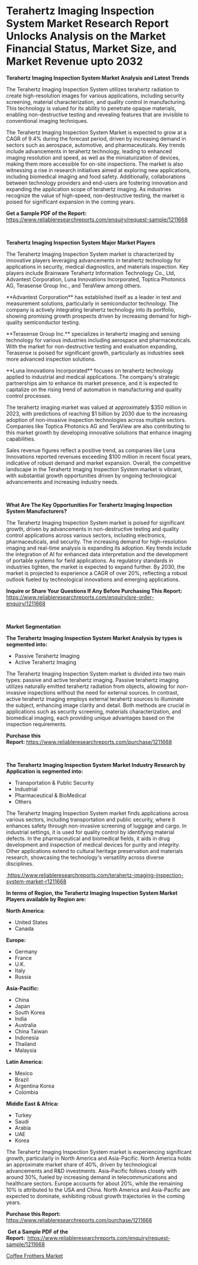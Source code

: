 <p><h1>Terahertz Imaging Inspection System Market Research Report Unlocks Analysis on the Market Financial Status, Market Size, and Market Revenue upto 2032</h1></p><p><strong>Terahertz Imaging Inspection System Market Analysis and Latest Trends</strong></p>
<p><p>The Terahertz Imaging Inspection System utilizes terahertz radiation to create high-resolution images for various applications, including security screening, material characterization, and quality control in manufacturing. This technology is valued for its ability to penetrate opaque materials, enabling non-destructive testing and revealing features that are invisible to conventional imaging techniques. </p><p>The Terahertz Imaging Inspection System Market is expected to grow at a CAGR of 9.4% during the forecast period, driven by increasing demand in sectors such as aerospace, automotive, and pharmaceuticals. Key trends include advancements in terahertz technology, leading to enhanced imaging resolution and speed, as well as the miniaturization of devices, making them more accessible for on-site inspections. The market is also witnessing a rise in research initiatives aimed at exploring new applications, including biomedical imaging and food safety. Additionally, collaborations between technology providers and end-users are fostering innovation and expanding the application scope of terahertz imaging. As industries recognize the value of high-speed, non-destructive testing, the market is poised for significant expansion in the coming years.</p></p>
<p><strong>Get a Sample PDF of the Report:&nbsp;</strong> <a href="https://www.reliableresearchreports.com/enquiry/request-sample/1211668?utm_campaign=2295&utm_medium=2&utm_source=Github&utm_content=ia&utm_term=24032025&utm_id=terahertz-imaging-inspection-system">https://www.reliableresearchreports.com/enquiry/request-sample/1211668</a></p>
<p>&nbsp;</p>
<p><strong>Terahertz Imaging Inspection System Major Market Players</strong></p>
<p><p>The Terahertz Imaging Inspection System market is characterized by innovative players leveraging advancements in terahertz technology for applications in security, medical diagnostics, and materials inspection. Key players include Brainware Terahertz Information Technology Co., Ltd, Advantest Corporation, Luna Innovations Incorporated, Toptica Photonics AG, Terasense Group Inc., and TeraView among others.</p><p>**Advantest Corporation** has established itself as a leader in test and measurement solutions, particularly in semiconductor technology. The company is actively integrating terahertz technology into its portfolio, showing promising growth prospects driven by increasing demand for high-quality semiconductor testing.</p><p>**Terasense Group Inc.** specializes in terahertz imaging and sensing technology for various industries including aerospace and pharmaceuticals. With the market for non-destructive testing and evaluation expanding, Terasense is poised for significant growth, particularly as industries seek more advanced inspection solutions.</p><p>**Luna Innovations Incorporated** focuses on terahertz technology applied to industrial and medical applications. The company's strategic partnerships aim to enhance its market presence, and it is expected to capitalize on the rising trend of automation in manufacturing and quality control processes.</p><p>The terahertz imaging market was valued at approximately $350 million in 2023, with predictions of reaching $1 billion by 2030 due to the increasing adoption of non-invasive inspection technologies across multiple sectors. Companies like Toptica Photonics AG and TeraView are also contributing to this market growth by developing innovative solutions that enhance imaging capabilities.</p><p>Sales revenue figures reflect a positive trend, as companies like Luna Innovations reported revenues exceeding $100 million in recent fiscal years, indicative of robust demand and market expansion. Overall, the competitive landscape in the Terahertz Imaging Inspection System market is vibrant, with substantial growth opportunities driven by ongoing technological advancements and increasing industry needs.</p></p>
<p>&nbsp;</p>
<p><strong>What Are The Key Opportunities For Terahertz Imaging Inspection System Manufacturers?</strong></p>
<p><p>The Terahertz Imaging Inspection System market is poised for significant growth, driven by advancements in non-destructive testing and quality control applications across various sectors, including electronics, pharmaceuticals, and security. The increasing demand for high-resolution imaging and real-time analysis is expanding its adoption. Key trends include the integration of AI for enhanced data interpretation and the development of portable systems for field applications. As regulatory standards in industries tighten, the market is expected to expand further. By 2030, the market is projected to experience a CAGR of over 20%, reflecting a robust outlook fueled by technological innovations and emerging applications.</p></p>
<p><strong>Inquire or Share Your Questions If Any Before Purchasing This Report:</strong> <a href="https://www.reliableresearchreports.com/enquiry/pre-order-enquiry/1211668?utm_campaign=2295&utm_medium=2&utm_source=Github&utm_content=ia&utm_term=24032025&utm_id=terahertz-imaging-inspection-system">https://www.reliableresearchreports.com/enquiry/pre-order-enquiry/1211668</a></p>
<p>&nbsp;</p>
<p><strong>Market Segmentation</strong></p>
<p><strong>The Terahertz Imaging Inspection System Market Analysis by types is segmented into:</strong></p>
<p><ul><li>Passive Terahertz Imaging</li><li>Active Terahertz Imaging</li></ul></p>
<p><p>The Terahertz Imaging Inspection System market is divided into two main types: passive and active terahertz imaging. Passive terahertz imaging utilizes naturally emitted terahertz radiation from objects, allowing for non-invasive inspections without the need for external sources. In contrast, active terahertz imaging employs external terahertz sources to illuminate the subject, enhancing image clarity and detail. Both methods are crucial in applications such as security screening, materials characterization, and biomedical imaging, each providing unique advantages based on the inspection requirements.</p></p>
<p><strong>Purchase this Report:&nbsp;</strong><a href="https://www.reliableresearchreports.com/purchase/1211668?utm_campaign=2295&utm_medium=2&utm_source=Github&utm_content=ia&utm_term=24032025&utm_id=terahertz-imaging-inspection-system">https://www.reliableresearchreports.com/purchase/1211668</a></p>
<p>&nbsp;</p>
<p><strong>The Terahertz Imaging Inspection System Market Industry Research by Application is segmented into:</strong></p>
<p><ul><li>Transportation & Public Security</li><li>Industrial</li><li>Pharmaceutical & BioMedical</li><li>Others</li></ul></p>
<p><p>The Terahertz Imaging Inspection System market finds applications across various sectors, including transportation and public security, where it enhances safety through non-invasive screening of luggage and cargo. In industrial settings, it is used for quality control by identifying material defects. In the pharmaceutical and biomedical fields, it aids in drug development and inspection of medical devices for purity and integrity. Other applications extend to cultural heritage preservation and materials research, showcasing the technology's versatility across diverse disciplines.</p></p>
<p><a href="https://www.reliableresearchreports.com/terahertz-imaging-inspection-system-market-r1211668?utm_campaign=2295&utm_medium=2&utm_source=Github&utm_content=ia&utm_term=24032025&utm_id=terahertz-imaging-inspection-system">&nbsp;https://www.reliableresearchreports.com/terahertz-imaging-inspection-system-market-r1211668</a></p>
<p><strong>In terms of Region, the Terahertz Imaging Inspection System Market Players available by Region are:</strong></p>
<p>
    <p> <strong> North America: </strong>
        <ul>
            <li>United States</li>
            <li>Canada</li>
        </ul>
        </p> 
    <p> <strong> Europe: </strong>
        <ul>
            <li>Germany</li>
            <li>France</li>
            <li>U.K.</li>
            <li>Italy</li>
            <li>Russia</li>
        </ul>
        </p> 
    <p> <strong> Asia-Pacific: </strong>
        <ul>
            <li>China</li>
            <li>Japan</li>
            <li>South Korea</li>
            <li>India</li>
            <li>Australia</li>
            <li>China Taiwan</li>
            <li>Indonesia</li>
            <li>Thailand</li>
            <li>Malaysia</li>
        </ul>
        </p> 
    <p> <strong> Latin America: </strong>
        <ul>
            <li>Mexico</li>
            <li>Brazil</li>
            <li>Argentina Korea</li>
            <li>Colombia</li>
        </ul>
        </p> 
    <p> <strong> Middle East & Africa: </strong>
        <ul>
            <li>Turkey</li>
            <li>Saudi</li>
            <li>Arabia</li>
            <li>UAE</li>
            <li>Korea</li>
        </ul>
    </p>
    </p>
<p><p>The Terahertz Imaging Inspection System market is experiencing significant growth, particularly in North America and Asia-Pacific. North America holds an approximate market share of 40%, driven by technological advancements and R&D investments. Asia-Pacific follows closely with around 30%, fueled by increasing demand in telecommunications and healthcare sectors. Europe accounts for about 20%, while the remaining 10% is attributed to the USA and China. North America and Asia-Pacific are expected to dominate, exhibiting robust growth trajectories in the coming years.</p></p>
<p><strong>Purchase this Report: </strong><a href="https://www.reliableresearchreports.com/purchase/1211668?utm_campaign=2295&utm_medium=2&utm_source=Github&utm_content=ia&utm_term=24032025&utm_id=terahertz-imaging-inspection-system">https://www.reliableresearchreports.com/purchase/1211668</a></p>
<p>&nbsp;<strong>Get a Sample PDF of the Report:&nbsp;&nbsp;</strong><a href="https://www.reliableresearchreports.com/enquiry/request-sample/1211668?utm_campaign=2295&utm_medium=2&utm_source=Github&utm_content=ia&utm_term=24032025&utm_id=terahertz-imaging-inspection-system">https://www.reliableresearchreports.com/enquiry/request-sample/1211668</a></p>
<p><strong></strong></p>
<p><p><a href="https://github.com/danzopachllq/Market-Research-Report-List-1/blob/main/coffee-frothers-market.md?utm_campaign=2295&utm_medium=2&utm_source=Github&utm_content=ia&utm_term=24032025&utm_id=terahertz-imaging-inspection-system">Coffee Frothers Market</a></p></p>